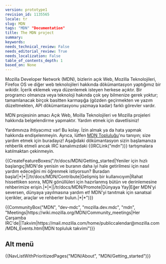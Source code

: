 ```yaml
---
version: prototype1
revision_id: 1135565
locale: tr
slug: MDN
tags: "MDN" "Documentation"
title: The MDN project
summary: 
keywords: 
needs_technical_review: False
needs_editorial_review: True
needs_localization: False
table_of_contents_depth: 1
based_on: None
---
```

<p>Mozilla Developer Network (MDN), bizlerin açık Web, Mozilla Teknolojileri, Firefox OS ve diğer web teknolojileri hakkında dökümantasyon yaptığımız bir <em>wiki</em>dir. İçerik eklemek veya düzenlemek isteyen herkese açıktır. Bir programcı olmanıza veya teknoloji hakında çok şey bilmenize gerek yoktur; tamamlanacak birçok basitten karmaşığa (gözden geçirmekten ve yazım düzeltmekten, API dökümantasyonu yazmaya kadar)&nbsp;farklı görevler&nbsp;vardır.</p>

<div class="summary">
<p>MDN projesinin amacı Açık Web, Moilla Teknolojileri ve Mozilla projeleri hakkında belgelendirme yapmaktır. Yardım etmek için davetlisiniz!</p>
</div>

<p>Yardımınıza ihtiyacımız var! Bu kolay. İzin almak ya da hata yapmak hakkında endişelenmeyin. Ayrıca, lütfen&nbsp;<a href="/tr/docs/MDN/Community">MDN Topluluğu</a>'nu tanıyın; size yardım etmek için buradayız! Aşağıdaki dökümantasyon sizin başlamanıza rehberlik etmeli ancak IRC kanalımızdaki {{IRCLink("mdn")}} tartışmalara katılmaktan çekinmeyin.</p>

<p>{{CreateFeatureBoxes("/tr/docs/MDN/Getting_started|Yeniler için hızlı başlangıç|MDN'de yenisin ve buranın daha iyi hale getirilmesi için nasıl yardım edeceğini mi öğrenmek istiyorsun? Buradan başla!|*|*||/tr/docs/MDN/Contribute|Gelişmiş bir kullanıcıyım|Rahat hissettiken sonra, MDN gönüllüleri için hazırlanmış bütün ve&nbsp;derinlemesine rehberimize erişin.|*|*||/tr/docs/MDN/Promote|Dünyaya Yay|Eğer MDN'yi seversen, dünyaya yayılmasına yardım et! MDN'yi&nbsp;tanıtmak için sanatsal içerikler, araçlar ve rehberler bulun.|*|*")}}</p>

<p>{{CommunityBox("MDN", "dev-mdc", "mozilla.dev.mdc", "mdn", "Meetings|https://wiki.mozilla.org/MDN/Community_meetings|Her Çarşamba IRC'de||Takvim|https://mail.mozilla.com/home/publiccalendar@mozilla.com/MDN_Events.html|MDN topluluk takvimi")}}</p>

<h2 id="Alt_menü">Alt menü</h2>

<p>{{NavListWithPrioritizedPages("MDN/About", "MDN/Getting_started")}}</p>

